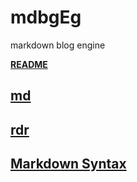 # mdbgEg

markdown blog engine

**[README](README.html)**

##	[md](md/README.html)

##	[rdr](rdr/README.html)

##	[Markdown Syntax](ext/README.html)
